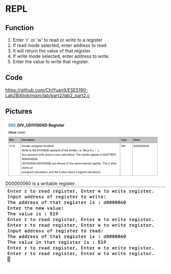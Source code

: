 # REPL

## Function
1. Enter 'r' or 'w' to read or write to a register<br>
2. If read mode selected, enter address to read<br>
3. It will return the value of that register.<br>
4. If write mode selected, enter address to write.<br>
5. Enter the value to write that register.<br>
## Code
https://github.com/ChiYuan9/ESE5190-Lab2B/blob/main/lab/part2/lab2_part2.c
## Pictures
![image](https://github.com/ChiYuan9/ESE5190-Lab2B/blob/main/lab/part2/Write_Register.png)
D00000060 is a writable register.<br>
![image](https://github.com/ChiYuan9/ESE5190-Lab2B/blob/main/lab/part2/part2.png)
